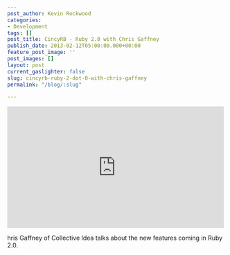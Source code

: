 ```yaml
---
post_author: Kevin Rockwood
categories:
- Development
tags: []
post_title: CincyRB - Ruby 2.0 with Chris Gaffney
publish_date: 2013-02-12T05:00:00.000+00:00
feature_post_image: ''
post_images: []
layout: post
current_gaslighter: false
slug: cincyrb-ruby-2-dot-0-with-chris-gaffney
permalink: "/blog/:slug"

---
```

<iframe width="500" height="281" src="http://www.youtube.com/embed/wjmt_a73tSk?wmode=transparent&autohide=1&egm=0&hd=1&iv_load_policy=3&modestbranding=1&rel=0&showinfo=0&showsearch=0" frameborder="0" allowfullscreen></iframe>

hris Gaffney of Collective Idea talks about the new features coming in Ruby 2.0.
